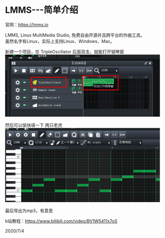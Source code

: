 # LMMS---简单介绍

官网：https://lmms.io  

LMMS, Linux MultiMedia Studio, 免费自由开源并且跨平台的作曲工具。  
虽然名字有Linux，实际上支持Linux、Windows、Mac。  

新建一个项目，在 TripleOscillator 后面双击，就能打开钢琴窗  
![piano_window](images/piano_window.png)  

然后可以愉快填一下 两只老虎  
![two_tigers_part](images/two_tigers_part.png)  

最后导出为mp3，有意思  


b站教程：https://www.bilibili.com/video/BV1W5411x7oS  


2020/7/4  

